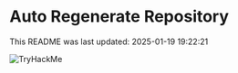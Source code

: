 # Auto Regenerate Repository

This README was last updated: 2025-01-19 19:22:21

 ![TryHackMe](https://tryhackme.com/badge/533634)